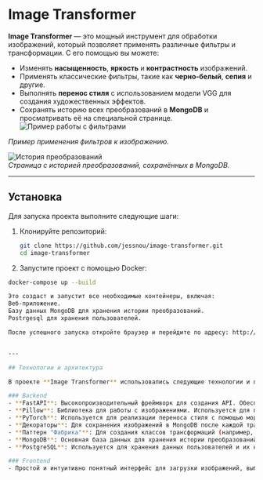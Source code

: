 # Image Transformer

**Image Transformer** — это мощный инструмент для обработки изображений, который позволяет применять различные фильтры и трансформации. С его помощью вы можете:
- Изменять **насыщенность**, **яркость** и **контрастность** изображений.
- Применять классические фильтры, такие как **черно-белый**, **сепия** и другие.
- Выполнять **перенос стиля** с использованием модели VGG для создания художественных эффектов.
- Сохранять историю всех преобразований в **MongoDB** и просматривать её на специальной странице.
![Пример работы с фильтрами](https://github.com/user-attachments/assets/bc912556-b8d7-4801-adcd-bf0a8994b084)

*Пример применения фильтров к изображению.*

![История преобразований](https://github.com/user-attachments/assets/bc912556-b8d7-4801-adcd-bf0a8994b084)  
*Страница с историей преобразований, сохранённых в MongoDB.*


---

## Установка

Для запуска проекта выполните следующие шаги:

1. Клонируйте репозиторий:
   ```bash
   git clone https://github.com/jessnou/image-transformer.git
   cd image-transformer
2. Запустите проект с помощью Docker:
  ```bash
  docker-compose up --build

Это создаст и запустит все необходимые контейнеры, включая:
Веб-приложение.
Базу данных MongoDB для хранения истории преобразований.
Postrgesql для хранения пользователей.

После успешного запуска откройте браузер и перейдите по адресу: http://127.0.0.1:8000


---

## Технологии и архитектура

В проекте **Image Transformer** использовались следующие технологии и подходы:

### Backend
- **FastAPI**: Высокопроизводительный фреймворк для создания API. Обеспечивает быструю обработку запросов и удобную документацию через Swagger UI.
- **Pillow**: Библиотека для работы с изображениями. Используется для применения фильтров (например, яркость, контраст, сепия) и базовых трансформаций.
- **PyTorch**: Используется для реализации переноса стиля с помощью модели VGG. Это позволяет создавать художественные эффекты, комбинируя содержание одного изображения и стиль другого.
- **Декораторы**: Для сохранения изображений в MongoDB после каждой трансформации использовались декораторы. Это позволяет легко добавлять логику сохранения без изменения основного кода.
- **Паттерн "Фабрика"**: Для создания классов трансформаций (например, фильтры, перенос стиля) использовался паттерн "Фабрика". Это позволяет гибко добавлять новые типы трансформаций без изменения существующего кода.
- **MongoDB**: Основная база данных для хранения истории преобразований. Каждое изображение и его метаданные сохраняются после обработки.
- **PostgreSQL**: Используется для хранения данных пользователей и их настроек.

### Frontend
- Простой и интуитивно понятный интерфейс для загрузки изображений, выбора фильтров и просмотра истории преобразований.
